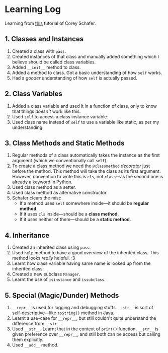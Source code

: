 # Learning Log

Learning from [this](https://www.youtube.com/playlist?list=PL-osiE80TeTsqhIuOqKhwlXsIBIdSeYtc) tutorial of Corey Schafer.



## 1. Classes and Instances
1. Created a class with `pass`.
1. Created instances of that class and manually added something which I believe should be called class variables.
1. Added `__init__` method to class.
1. Added a method to class. Got a basic understanding of how `self` works.
1. Had a *gooder* understanding of how `self` is actually passed.



## 2. Class Variables
1. Added a class variable and used it in a function of class, only to know that things *doesn't* work like this.
1. Used `self` to access a ~~class~~ instance variable.
1. Used class name instead of `self` to use a variable like static, as per my understanding.



## 3. Class Methods and Static Methods
1. Regular methods of a class automatically takes the instance as the first argument (which we conventionally call `self`).
1. To create a class method we need the `@classmethod` *decorator* just before the method. This method will take the class as its first argument. However, convention to write this is `cls`, not `class`—as the second one is already a keyword in Python.
1. Used class method as a setter.
1. Used class method as alternative constructor.
1. Schafer clears the mist:
	- If a method uses `self` somewhere inside—it should be **regular method**.
	- If it uses `cls` inside—should be a **class method**.
	- If it uses neither of them—should be a **static method**.
	


## 4. Inheritance
1. Created an inherited class using `pass`.
1. Used `help` method to have a good overview of the inherited class. This method looks *really* helpful. :3
1. Learnt how class variable having same name is looked up from the inherited class.
1. Created a new subclass `Manager`.
1. Learnt the use of `isinstance` and `issubclass`.



## 5. Special (Magic/Dunder) Methods
1. `__repr__` is used for logging and debugging stuffs. `__str__` is sort of self-descriptive—like `toString()` method in Java.
1. Learnt a use-case for `__repr__`, but still couldn't quite understand the difference from `__str__`.
1. Used `__str__`. Learnt that in the context of `print()` function, `__str__` is given preference over `__repr__`, and still both can be access but calling them explicitly.
1. Used `__add__` method.
